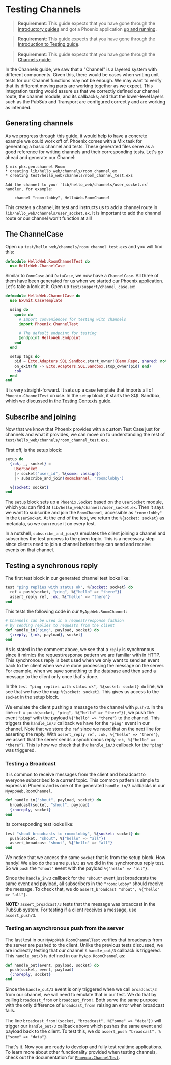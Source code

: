 # Testing Channels

> **Requirement**: This guide expects that you have gone through the [introductory guides](installation.html) and got a Phoenix application [up and running](up_and_running.html).

> **Requirement**: This guide expects that you have gone through the [Introduction to Testing guide](testing.html).

> **Requirement**: This guide expects that you have gone through the [Channels guide](channels.html).

In the Channels guide, we saw that a "Channel" is a layered system with different components. Given this, there would be cases when writing unit tests for our Channel functions may not be enough. We may want to verify that its different moving parts are working together as we expect. This integration testing would assure us that we correctly defined our channel route, the channel module, and its callbacks; and that the lower-level layers such as the PubSub and Transport are configured correctly and are working as intended.

## Generating channels

As we progress through this guide, it would help to have a concrete example we could work off of. Phoenix comes with a Mix task for generating a basic channel and tests. These generated files serve as a good reference for writing channels and their corresponding tests. Let's go ahead and generate our Channel:

```console
$ mix phx.gen.channel Room
* creating lib/hello_web/channels/room_channel.ex
* creating test/hello_web/channels/room_channel_test.exs

Add the channel to your `lib/hello_web/channels/user_socket.ex` handler, for example:

    channel "room:lobby", HelloWeb.RoomChannel
```

This creates a channel, its test and instructs us to add a channel route in `lib/hello_web/channels/user_socket.ex`. It is important to add the channel route or our channel won't function at all!

## The ChannelCase

Open up `test/hello_web/channels/room_channel_test.exs` and you will find this:

```elixir
defmodule HelloWeb.RoomChannelTest do
  use HelloWeb.ChannelCase
```

Similar to `ConnCase` and `DataCase`, we now have a `ChannelCase`. All three of them have been generated for us when we started our Phoenix application. Let's take a look at it. Open up `test/support/channel_case.ex`:

```elixir
defmodule HelloWeb.ChannelCase do
  use ExUnit.CaseTemplate

  using do
    quote do
      # Import conveniences for testing with channels
      import Phoenix.ChannelTest

      # The default endpoint for testing
      @endpoint HelloWeb.Endpoint
    end
  end

  setup tags do
    pid = Ecto.Adapters.SQL.Sandbox.start_owner!(Demo.Repo, shared: not tags[:async])
    on_exit(fn -> Ecto.Adapters.SQL.Sandbox.stop_owner(pid) end)
    :ok
  end
end
```

It is very straight-forward. It sets up a case template that imports all of `Phoenix.ChannelTest` on use. In the `setup` block, it starts the SQL Sandbox, which we discussed [in the Testing Contexts guide](testing_contexts.html).

## Subscribe and joining

Now that we know that Phoenix provides with a custom Test Case just for channels and what it
provides, we can move on to understanding the rest of `test/hello_web/channels/room_channel_test.exs`.

First off, is the setup block:

```elixir
setup do
  {:ok, _, socket} =
    UserSocket
    |> socket("user_id", %{some: :assign})
    |> subscribe_and_join(RoomChannel, "room:lobby")

  %{socket: socket}
end
```

The `setup` block sets up a `Phoenix.Socket` based on the `UserSocket` module, which you can find at `lib/hello_web/channels/user_socket.ex`. Then it says we want to subscribe and join the `RoomChannel`, accessible as `"room:lobby"` in the `UserSocket`. At the end of the test, we return the `%{socket: socket}` as metadata, so we can reuse it on every test.

In a nutshell, `subscribe_and_join/3` emulates the client joining a channel and subscribes the test process to the given topic. This is a necessary step since clients need to join a channel before they can send and receive events on that channel.

## Testing a synchronous reply

The first test block in our generated channel test looks like:

```elixir
test "ping replies with status ok", %{socket: socket} do
  ref = push(socket, "ping", %{"hello" => "there"})
  assert_reply ref, :ok, %{"hello" => "there"}
end
```

This tests the following code in our `MyAppWeb.RoomChannel`:

```elixir
# Channels can be used in a request/response fashion
# by sending replies to requests from the client
def handle_in("ping", payload, socket) do
  {:reply, {:ok, payload}, socket}
end
```

As is stated in the comment above, we see that a `reply` is synchronous since it mimics the request/response pattern we are familiar with in HTTP. This synchronous reply is best used when we only want to send an event back to the client when we are done processing the message on the server. For example, when we save something to the database and then send a message to the client only once that's done.

In the `test "ping replies with status ok", %{socket: socket} do` line, we see that we have the map `%{socket: socket}`. This gives us access to the `socket` in the setup block.

We emulate the client pushing a message to the channel with `push/3`. In the line `ref = push(socket, "ping", %{"hello" => "there"})`, we push the event `"ping"` with the payload `%{"hello" => "there"}` to the channel. This triggers the `handle_in/3` callback we have for the `"ping"` event in our channel. Note that we store the `ref` since we need that on the next line for asserting the reply. With `assert_reply ref, :ok, %{"hello" => "there"}`, we assert that the server sends a synchronous reply `:ok, %{"hello" => "there"}`. This is how we check that the `handle_in/3` callback for the `"ping"` was triggered.

### Testing a Broadcast

It is common to receive messages from the client and broadcast to everyone subscribed to a current topic. This common pattern is simple to express in Phoenix and is one of the generated `handle_in/3` callbacks in our `MyAppWeb.RoomChannel`.

```elixir
def handle_in("shout", payload, socket) do
  broadcast(socket, "shout", payload)
  {:noreply, socket}
end
```

Its corresponding test looks like:

```elixir
test "shout broadcasts to room:lobby", %{socket: socket} do
  push(socket, "shout", %{"hello" => "all"})
  assert_broadcast "shout", %{"hello" => "all"}
end
```

We notice that we access the same `socket` that is from the setup block. How handy! We also do the same `push/3` as we did in the synchronous reply test. So we `push` the `"shout"` event with the payload `%{"hello" => "all"}`.

Since the `handle_in/3` callback for the `"shout"` event just broadcasts the same event and payload, all subscribers in the `"room:lobby"` should receive the message. To check that, we do `assert_broadcast "shout", %{"hello" => "all"}`.

**NOTE:** `assert_broadcast/3` tests that the message was broadcast in the PubSub system. For testing if a client receives a message, use `assert_push/3`.

### Testing an asynchronous push from the server

The last test in our `MyAppWeb.RoomChannelTest` verifies that broadcasts from the server are pushed to the client. Unlike the previous tests discussed, we are indirectly testing that our channel's `handle_out/3` callback is triggered. This `handle_out/3` is defined in our `MyApp.RoomChannel` as:

```elixir
def handle_out(event, payload, socket) do
  push(socket, event, payload)
  {:noreply, socket}
end
```

Since the `handle_out/3` event is only triggered when we call `broadcast/3` from our channel, we will need to emulate that in our test. We do that by calling `broadcast_from` or `broadcast_from!`. Both serve the same purpose with the only difference of `broadcast_from!` raising an error when broadcast fails.

The line `broadcast_from!(socket, "broadcast", %{"some" => "data"})` will trigger our `handle_out/3` callback above which pushes the same event and payload back to the client. To test this, we do `assert_push "broadcast", %{"some" => "data"}`.

That's it. Now you are ready to develop and fully test realtime applications. To learn more about other functionality provided when testing channels, check out the documentation for [`Phoenix.ChannelTest`](https://hexdocs.pm/phoenix/Phoenix.ChannelTest.html).
